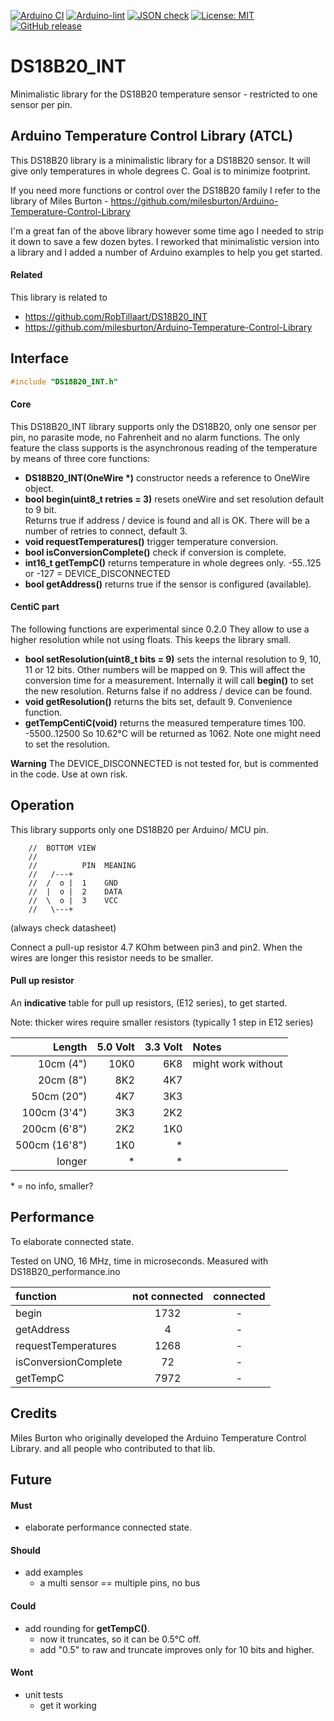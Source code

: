 
[![Arduino CI](https://github.com/RobTillaart/DS18B20_INT/workflows/Arduino%20CI/badge.svg)](https://github.com/marketplace/actions/arduino_ci)
[![Arduino-lint](https://github.com/RobTillaart/DS18B20_INT/actions/workflows/arduino-lint.yml/badge.svg)](https://github.com/RobTillaart/DS18B20_INT/actions/workflows/arduino-lint.yml)
[![JSON check](https://github.com/RobTillaart/DS18B20_INT/actions/workflows/jsoncheck.yml/badge.svg)](https://github.com/RobTillaart/DS18B20_INT/actions/workflows/jsoncheck.yml)
[![License: MIT](https://img.shields.io/badge/license-MIT-green.svg)](https://github.com/RobTillaart/DS18B20_INT/blob/master/LICENSE)
[![GitHub release](https://img.shields.io/github/release/RobTillaart/DS18B20_INT.svg?maxAge=3600)](https://github.com/RobTillaart/DS18B20_INT/releases)


# DS18B20_INT

Minimalistic library for the DS18B20 temperature sensor - restricted to one sensor per pin.


## Arduino Temperature Control Library (ATCL)

This DS18B20 library is a minimalistic library for a DS18B20 sensor.
It will give only temperatures in whole degrees C.
Goal is to minimize footprint.

If you need more functions or control over the DS18B20 family I refer to the library
of Miles Burton - https://github.com/milesburton/Arduino-Temperature-Control-Library

I'm a great fan of the above library however some time ago I needed to strip it down 
to save a few dozen bytes. I reworked that minimalistic version into a library and I 
added a number of Arduino examples to help you get started.


#### Related

This library is related to 
- https://github.com/RobTillaart/DS18B20_INT
- https://github.com/milesburton/Arduino-Temperature-Control-Library

## Interface

```cpp
#include "DS18B20_INT.h"
```

#### Core

This DS18B20_INT library supports only the DS18B20, only one sensor per pin, no parasite 
mode, no Fahrenheit and no alarm functions. The only feature the class supports is 
the asynchronous reading of the temperature by means of three core functions:

- **DS18B20_INT(OneWire \*)** constructor needs a reference to OneWire object.
- **bool begin(uint8_t retries = 3)** resets oneWire and set resolution default to 9 bit.  
Returns true if address / device is found and all is OK. 
There will be a number of retries to connect, default 3. 
- **void requestTemperatures()** trigger temperature conversion.
- **bool isConversionComplete()** check if conversion is complete.
- **int16_t getTempC()** returns temperature in whole degrees only. -55..125  
or  -127 = DEVICE_DISCONNECTED
- **bool getAddress()** returns true if the sensor is configured (available).


#### CentiC part

The following functions are experimental since 0.2.0
They allow to use a higher resolution while not using floats. 
This keeps the library small.

- **bool setResolution(uint8_t bits = 9)** sets the internal resolution to 9, 10, 11 or 12 bits. 
Other numbers will be mapped on 9. 
This will affect the conversion time for a measurement.
Internally it will call **begin()** to set the new resolution.
Returns false if no address / device can be found.
- **void getResolution()** returns the bits set, default 9.
Convenience function.
- **getTempCentiC(void)** returns the measured temperature times 100. -5500..12500
So 10.62°C will be returned as 1062.
Note one might need to set the resolution.

**Warning** The DEVICE_DISCONNECTED is not tested for, but is commented in the code. 
Use at own risk.


## Operation

This library supports only one DS18B20 per Arduino/ MCU pin.

```
    //  BOTTOM VIEW
    //
    //          PIN  MEANING
    //   /---+
    //  /  o |  1    GND
    //  |  o |  2    DATA
    //  \  o |  3    VCC
    //   \---+
```
(always check datasheet)

Connect a pull-up resistor 4.7 KOhm between pin3 and pin2. 
When the wires are longer this resistor needs to be smaller.


#### Pull up resistor

An **indicative** table for pull up resistors, (E12 series), to get started.

Note: thicker wires require smaller resistors (typically 1 step in E12 series) 


|  Length         |   5.0 Volt  |  3.3 Volt  |  Notes  |
|----------------:|------------:|-----------:|:--------|
|  10cm (4")      |    10K0     |    6K8     |  might work without  |
|  20cm (8")      |     8K2     |    4K7     |
|  50cm (20")     |     4K7     |    3K3     | 
|  100cm (3'4")   |     3K3     |    2K2     | 
|  200cm (6'8")   |     2K2     |    1K0     | 
|  500cm (16'8")  |     1K0     |    \*      |  
|  longer         |     \*      |    \*      |

\* = no info, smaller?


## Performance

To elaborate connected state.

Tested on UNO, 16 MHz, time in microseconds.
Measured with DS18B20_performance.ino

|  function              |  not connected  |  connected  |
|:-----------------------|:---------------:|:-----------:|
|  begin                 |           1732  |      -      |
|  getAddress            |              4  |      -      |
|  requestTemperatures   |           1268  |      -      |
|  isConversionComplete  |             72  |      -      |
|  getTempC              |           7972  |      -      |


## Credits

Miles Burton who originally developed the Arduino Temperature Control Library.
and all people who contributed to that lib.


## Future

#### Must

- elaborate performance connected state.

#### Should

- add examples
  - a multi sensor == multiple pins, no bus

#### Could

- add rounding for **getTempC()**.
  - now it truncates, so it can be 0.5°C off.
  - add "0.5" to raw and truncate improves only for 10 bits and higher.

#### Wont

- unit tests
  - get it working


